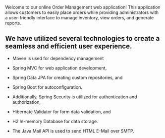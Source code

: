 
Welcome to our online Order Management web application! 
This application allows customers to easily place orders while providing administrators with a 
user-friendly interface to manage inventory, view orders, and generate reports.



## We have utilized several technologies to create a seamless and efficient user experience. 
- Maven is used for dependency management
- Spring MVC for web application development, 
- Spring Data JPA for creating custom repositories, and 
- Spring Boot for autoconfiguration. 

- Additionally, Spring Security is utilized for authentication and authorization, 
- Hibernate Validator for form data validation, and 
- H2 In-memory Database for data storage. 
- The Java Mail API is used to send HTML E-Mail over SMTP.

<!-- 
## Login Details

#### Admin
Username: admin@gmail.com
Password: admin

#### Customers
There are multiple user accounts. Some of them are mentioned below:

Username: user1@gmail.com
Password: password1

Username: user2@gmail.com
Password: password2

Username: user3@gmail.com
Password: password3 -->

